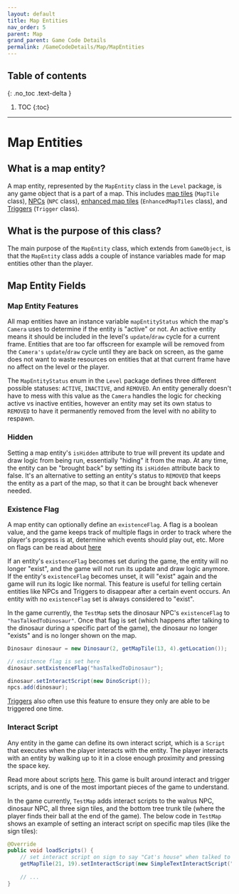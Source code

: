 ```yaml
---
layout: default
title: Map Entities
nav_order: 5
parent: Map
grand_parent: Game Code Details
permalink: /GameCodeDetails/Map/MapEntities
---
```


## Table of contents
{: .no_toc .text-delta }

1. TOC
{:toc}

---

# Map Entities

## What is a map entity?

A map entity, represented by the `MapEntity` class in the `Level` package, is any game object that is a part of a map.
This includes [map tiles](./map-tiles-and-tilesets.md) (`MapTile` class), [NPCs](./npcs.md) (`NPC` class), 
[enhanced map tiles](./enhanced-map-tiles.md) (`EnhancedMapTiles` class), and [Triggers](./triggers.md) (`Trigger` class).

## What is the purpose of this class?

The main purpose of the `MapEntity` class, which extends from `GameObject`, is that the `MapEntity` class adds a couple of instance variables
made for map entities other than the player.

## Map Entity Fields

### Map Entity Features

All map entities have an instance variable `mapEntityStatus` which the map's `Camera` uses to determine if the entity is
"active" or not. An active entity means it should be included in the level's `update`/`draw` cycle for a current frame. Entities
that are too far offscreen for example will be removed from the `Camera's` `update`/`draw` cycle until they are back on screen,
as the game does not want to waste resources on entities that at that current frame have no affect on the level or the player.

The `MapEntityStatus` enum in the `Level` package defines three different possible statuses: `ACTIVE`, `INACTIVE`, and `REMOVED`.
An entity generally doesn't have to mess with this value as the `Camera` handles the logic for checking active vs inactive entities,
however an entity may set its own status to `REMOVED` to have it permanently removed from the level with no ability to respawn.

### Hidden

Setting a map entity's `isHidden` attribute to true will prevent its update and draw logic from being run, essentially "hiding" it from the map.
At any time, the entity can be "brought back" by setting its `isHidden` attribute back to false. It's an alternative to setting an entity's status to `REMOVED`
that keeps the entity as a part of the map, so that it can be brought back whenever needed.

### Existence Flag

A map entity can optionally define an `existenceFlag`. A flag is a boolean value, and the game keeps track of multiple flags
in order to track where the player's progress is at, determine which events should play out, etc. More on flags can be read about [here](./scripts.md#Flags)

If an entity's `existenceFlag` becomes set during the game, the entity will no longer "exist", and the game will not run its update and draw logic anymore.
If the entity's `existenceFlag` becomes unset, it will "exist" again and the game will run its logic like normal.
This feature is useful for telling certain entities like NPCs and Triggers to disappear after a certain event occurs.
An entity with no `existenceFlag` set is always considered to "exist".

In the game currently, the `TestMap` sets the dinosaur NPC's `existenceFlag` to `"hasTalkedToDinosaur"`.
Once that flag is set (which happens after talking to the dinosaur during a specific part of the game),
the dinosaur no longer "exists" and is no longer shown on the map.

```java
Dinosaur dinosaur = new Dinosaur(2, getMapTile(13, 4).getLocation());

// existence flag is set here
dinosaur.setExistenceFlag("hasTalkedToDinosaur");

dinosaur.setInteractScript(new DinoScript());
npcs.add(dinosaur);
```

[Triggers](./triggers.md) also often use this feature to ensure they only are able to be triggered one time.

### Interact Script

Any entity in the game can define its own interact script, which is a `Script` that executes when the player interacts with the entity.
The player interacts with an entity by walking up to it in a close enough proximity and pressing the space key.

Read more about scripts [here](./scripts.md). This game is built around interact and trigger scripts, and is one of the most important pieces of the game to understand.

In the game currently, `TestMap` adds interact scripts to the walrus NPC, dinosaur NPC, all three sign tiles, and the bottom tree trunk tile (where the player finds their ball at the end of the game).
The below code in `TestMap` shows an example of setting an interact script on specific map tiles (like the sign tiles):

```java
@Override
public void loadScripts() {
    // set interact script on sign to say "Cat's house" when talked to
    getMapTile(21, 19).setInteractScript(new SimpleTextInteractScript("Cat's house"));
    
    // ...
}
```